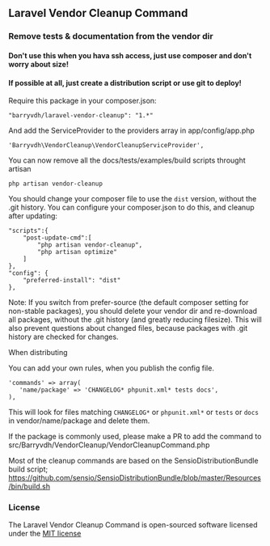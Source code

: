 ## Laravel Vendor Cleanup Command

### Remove tests & documentation from the vendor dir

#### Don't use this when you hava ssh access, just use composer and don't worry about size!
#### If possible at all, just create a distribution script or use git to deploy!

Require this package in your composer.json:

    "barryvdh/laravel-vendor-cleanup": "1.*"

And add the ServiceProvider to the providers array in app/config/app.php

    'Barryvdh\VendorCleanup\VendorCleanupServiceProvider',

You can now remove all the docs/tests/examples/build scripts throught artisan

    php artisan vendor-cleanup

You should change your composer file to use the `dist` version, without the .git history.
You can configure your composer.json to do this, and cleanup after updating:

    "scripts":{
        "post-update-cmd":[
            "php artisan vendor-cleanup",
            "php artisan optimize"
        ]
    },
    "config": {
        "preferred-install": "dist"
    },

Note: If you switch from prefer-source (the default composer setting for non-stable packages), you should delete your
vendor dir and re-download all packages, without the .git history (and greatly reducing filesize).
This will also prevent questions about changed files, because packages with .git history are checked for changes.

When distributing

You can add your own rules, when you publish the config file.

    'commands' => array(
       'name/package' => 'CHANGELOG* phpunit.xml* tests docs',
    ),

This will look for files matching `CHANGELOG*` or `phpunit.xml*` or `tests` or `docs` in vendor/name/package and delete them.

If the package is commonly used, please make a PR to add the command to src/Barryvdh/VendorCleanup/VendorCleanupCommand.php

Most of the cleanup commands are based on the SensioDistributionBundle build script;
https://github.com/sensio/SensioDistributionBundle/blob/master/Resources/bin/build.sh


### License

The Laravel Vendor Cleanup Command is open-sourced software licensed under the [MIT license](http://opensource.org/licenses/MIT)
